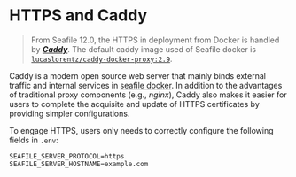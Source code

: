 # HTTPS and Caddy

> From Seafile 12.0, the HTTPS in deployment from Docker is handled by [***Caddy***](https://caddyserver.com/docs/). The default caddy image used of Seafile docker is [`lucaslorentz/caddy-docker-proxy:2.9`](https://github.com/lucaslorentz/caddy-docker-proxy).

Caddy is a modern open source web server that mainly binds external traffic and internal services in [seafile docker](./overview.md). In addition to the advantages of traditional proxy components (e.g., *nginx*), Caddy also makes it easier for users to complete the acquisite and update of HTTPS certificates by providing simpler configurations. 

To engage HTTPS, users only needs to correctly configure the following fields in `.env`:

```shell
SEAFILE_SERVER_PROTOCOL=https
SEAFILE_SERVER_HOSTNAME=example.com
```
